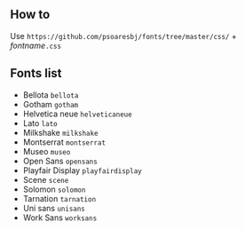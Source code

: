 ## How to
Use `https://github.com/psoaresbj/fonts/tree/master/css/` + *fontname*`.css`

## Fonts list
* Bellota 
`bellota`
* Gotham 
`gotham`
* Helvetica neue 
`helveticaneue`
* Lato 
`lato`
* Milkshake 
`milkshake`
* Montserrat 
`montserrat`
* Museo 
`museo`
* Open Sans 
`opensans`
* Playfair Display 
`playfairdisplay`
* Scene 
`scene`
* Solomon 
`solomon`
* Tarnation 
`tarnation`
* Uni sans 
`unisans`
* Work Sans 
`worksans`
